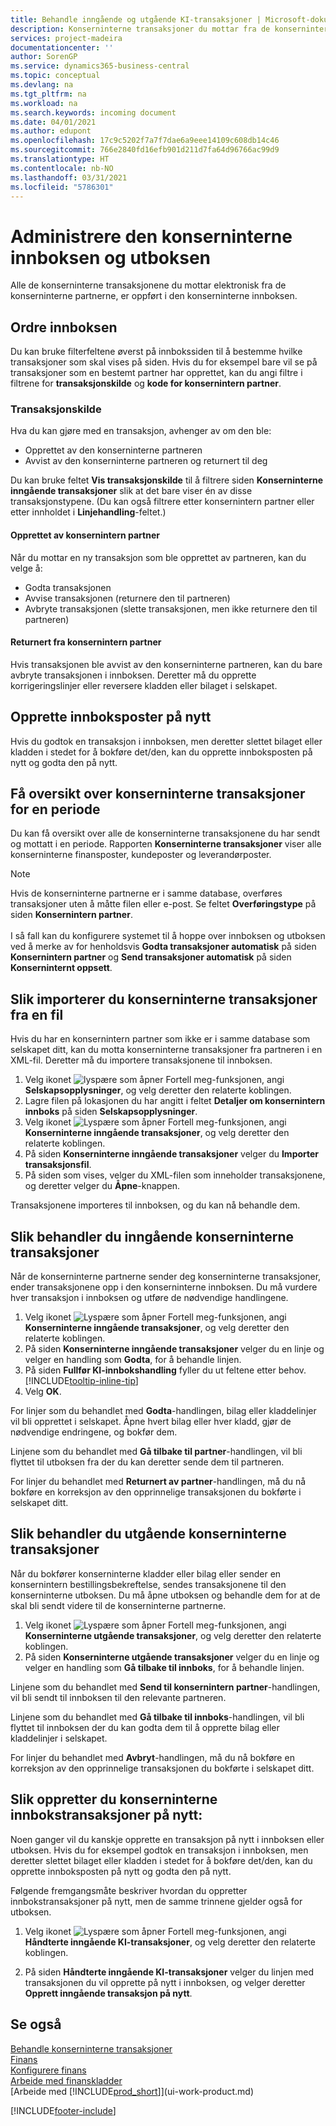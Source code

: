 ```yaml
---
title: Behandle inngående og utgående KI-transaksjoner | Microsoft-dokumentasjon
description: Konserninterne transaksjoner du mottar fra de konserninterne partnerne dine, er oppført i den konserninterne innboksen der du behandler dem manuelt eller automatisk.
services: project-madeira
documentationcenter: ''
author: SorenGP
ms.service: dynamics365-business-central
ms.topic: conceptual
ms.devlang: na
ms.tgt_pltfrm: na
ms.workload: na
ms.search.keywords: incoming document
ms.date: 04/01/2021
ms.author: edupont
ms.openlocfilehash: 17c9c5202f7a7f7dae6a9eee14109c608db14c46
ms.sourcegitcommit: 766e2840fd16efb901d211d7fa64d96766ac99d9
ms.translationtype: HT
ms.contentlocale: nb-NO
ms.lasthandoff: 03/31/2021
ms.locfileid: "5786301"
---
```

# <a name="manage-the-intercompany-inbox-and-outbox"></a>Administrere den konserninterne innboksen og utboksen
Alle de konserninterne transaksjonene du mottar elektronisk fra de konserninterne partnerne, er oppført i den konserninterne innboksen.  

## <a name="organizing-the-inbox"></a>Ordre innboksen  
 Du kan bruke filterfeltene øverst på innbokssiden til å bestemme hvilke transaksjoner som skal vises på siden. Hvis du for eksempel bare vil se på transaksjoner som en bestemt partner har opprettet, kan du angi filtre i filtrene for **transaksjonskilde** og **kode for konsernintern partner**.  

### <a name="transaction-source"></a>Transaksjonskilde  
Hva du kan gjøre med en transaksjon, avhenger av om den ble:  

- Opprettet av den konserninterne partneren  
- Avvist av den konserninterne partneren og returnert til deg  

Du kan bruke feltet **Vis transaksjonskilde** til å filtrere siden **Konserninterne inngående transaksjoner** slik at det bare viser én av disse transaksjonstypene. (Du kan også filtrere etter konsernintern partner eller etter innholdet i **Linjehandling**-feltet.)  

#### <a name="created-by-intercompany-partner"></a>Opprettet av konsernintern partner  
 Når du mottar en ny transaksjon som ble opprettet av partneren, kan du velge å:

- Godta transaksjonen  
- Avvise transaksjonen (returnere den til partneren)  
- Avbryte transaksjonen (slette transaksjonen, men ikke returnere den til partneren)  

#### <a name="returned-from-intercompany-partner"></a>Returnert fra konsernintern partner  
 Hvis transaksjonen ble avvist av den konserninterne partneren, kan du bare avbryte transaksjonen i innboksen. Deretter må du opprette korrigeringslinjer eller reversere kladden eller bilaget i selskapet.  

## <a name="recreating-inbox-entries"></a>Opprette innboksposter på nytt  
 Hvis du godtok en transaksjon i innboksen, men deretter slettet bilaget eller kladden i stedet for å bokføre det/den, kan du opprette innboksposten på nytt og godta den på nytt.  

## <a name="getting-an-overview-of-intercompany-transactions-for-a-period"></a>Få oversikt over konserninterne transaksjoner for en periode  
 Du kan få oversikt over alle de konserninterne transaksjonene du har sendt og mottatt i en periode. Rapporten **Konserninterne transaksjoner** viser alle konserninterne finansposter, kundeposter og leverandørposter.

 > [!NOTE]  
 > Hvis de konserninterne partnerne er i samme database, overføres transaksjoner uten å måtte filen eller e-post. Se feltet **Overføringstype** på siden **Konsernintern partner**. <br /><br />
I så fall kan du konfigurere systemet til å hoppe over innboksen og utboksen ved å merke av for henholdsvis **Godta transaksjoner automatisk** på siden **Konsernintern partner** og **Send transaksjoner automatisk** på siden **Konserninternt oppsett**.

## <a name="to-import-intercompany-transactions-from-a-file"></a>Slik importerer du konserninterne transaksjoner fra en fil  
Hvis du har en konsernintern partner som ikke er i samme database som selskapet ditt, kan du motta konserninterne transaksjoner fra partneren i en XML-fil. Deretter må du importere transaksjonene til innboksen.  

1.  Velg ikonet ![lyspære som åpner Fortell meg-funksjonen](media/ui-search/search_small.png "Fortell hva du vil gjøre"), angi **Selskapsopplysninger**, og velg deretter den relaterte koblingen.
2. Lagre filen på lokasjonen du har angitt i feltet **Detaljer om konsernintern innboks** på siden **Selskapsopplysninger**.  
3. Velg ikonet ![Lyspære som åpner Fortell meg-funksjonen](media/ui-search/search_small.png "Fortell hva du vil gjøre"), angi **Konserninterne inngående transaksjoner**, og velg deretter den relaterte koblingen.
4. På siden **Konserninterne inngående transaksjoner** velger du **Importer transaksjonsfil**.  
5. På siden som vises, velger du XML-filen som inneholder transaksjonene, og deretter velger du **Åpne**-knappen.  

Transaksjonene importeres til innboksen, og du kan nå behandle dem.

## <a name="to-process-incoming-intercompany-transactions"></a>Slik behandler du inngående konserninterne transaksjoner  
Når de konserninterne partnerne sender deg konserninterne transaksjoner, ender transaksjonene opp i den konserninterne innboksen. Du må vurdere hver transaksjon i innboksen og utføre de nødvendige handlingene.  

1. Velg ikonet ![Lyspære som åpner Fortell meg-funksjonen](media/ui-search/search_small.png "Fortell hva du vil gjøre"), angi **Konserninterne inngående transaksjoner**, og velg deretter den relaterte koblingen.  
2. På siden **Konserninterne inngående transaksjoner** velger du en linje og velger en handling som **Godta**, for å behandle linjen.
3. På siden **Fullfør KI-innbokshandling** fyller du ut feltene etter behov. [!INCLUDE[tooltip-inline-tip](includes/tooltip-inline-tip_md.md)]
4. Velg **OK**.  

For linjer som du behandlet med **Godta**-handlingen, bilag eller kladdelinjer vil bli opprettet i selskapet. Åpne hvert bilag eller hver kladd, gjør de nødvendige endringene, og bokfør dem.  

Linjene som du behandlet med **Gå tilbake til partner**-handlingen, vil bli flyttet til utboksen fra der du kan deretter sende dem til partneren.

For linjer du behandlet med **Returnert av partner**-handlingen, må du nå bokføre en korreksjon av den opprinnelige transaksjonen du bokførte i selskapet ditt.

## <a name="to-process-outgoing-intercompany-transactions"></a>Slik behandler du utgående konserninterne transaksjoner  
Når du bokfører konserninterne kladder eller bilag eller sender en konsernintern bestillingsbekreftelse, sendes transaksjonene til den konserninterne utboksen. Du må åpne utboksen og behandle dem for at de skal bli sendt videre til de konserninterne partnerne.  

1.  Velg ikonet ![Lyspære som åpner Fortell meg-funksjonen](media/ui-search/search_small.png "Fortell hva du vil gjøre"), angi **Konserninterne utgående transaksjoner**, og velg deretter den relaterte koblingen.  
2. På siden **Konserninterne utgående transaksjoner** velger du en linje og velger en handling som **Gå tilbake til innboks**, for å behandle linjen.

Linjene som du behandlet med **Send til konsernintern partner**-handlingen, vil bli sendt til innboksen til den relevante partneren.

Linjene som du behandlet med **Gå tilbake til innboks**-handlingen, vil bli flyttet til innboksen der du kan godta dem til å opprette bilag eller kladdelinjer i selskapet.  

For linjer du behandlet med **Avbryt**-handlingen, må du nå bokføre en korreksjon av den opprinnelige transaksjonen du bokførte i selskapet ditt.  

## <a name="to-recreate-intercompany-inbox-transactions"></a>Slik oppretter du konserninterne innbokstransaksjoner på nytt:  
Noen ganger vil du kanskje opprette en transaksjon på nytt i innboksen eller utboksen. Hvis du for eksempel godtok en transaksjon i innboksen, men deretter slettet bilaget eller kladden i stedet for å bokføre det/den, kan du opprette innboksposten på nytt og godta den på nytt.  

Følgende fremgangsmåte beskriver hvordan du oppretter innbokstransaksjoner på nytt, men de samme trinnene gjelder også for utboksen.

  1.  Velg ikonet ![Lyspære som åpner Fortell meg-funksjonen](media/ui-search/search_small.png "Fortell hva du vil gjøre"), angi **Håndterte inngående KI-transaksjoner**, og velg deretter den relaterte koblingen.  

  2.  På siden **Håndterte inngående KI-transaksjoner** velger du linjen med transaksjonen du vil opprette på nytt i innboksen, og velger deretter **Opprett inngående transaksjon på nytt**.  

## <a name="see-also"></a>Se også
[Behandle konserninterne transaksjoner](intercompany-manage.md)  
[Finans](finance.md)  
[Konfigurere finans](finance-setup-finance.md)  
[Arbeide med finanskladder](ui-work-general-journals.md)  
[Arbeide med [!INCLUDE[prod_short](includes/prod_short.md)]](ui-work-product.md)


[!INCLUDE[footer-include](includes/footer-banner.md)]